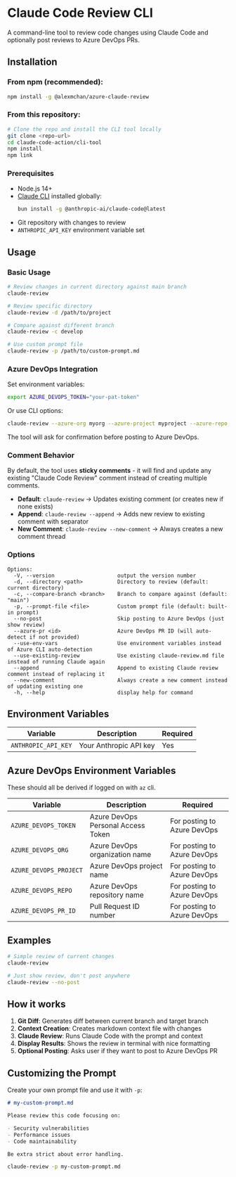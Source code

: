 # Claude Code Review CLI

A command-line tool to review code changes using Claude Code and optionally post reviews to Azure DevOps PRs.

## Installation

### From npm (recommended):

```bash
npm install -g @alexmchan/azure-claude-review
```

### From this repository:

```bash
# Clone the repo and install the CLI tool locally
git clone <repo-url>
cd claude-code-action/cli-tool
npm install
npm link
```

### Prerequisites

- Node.js 14+
- [Claude CLI](https://docs.anthropic.com/en/docs/claude-code) installed globally:
  ```bash
  bun install -g @anthropic-ai/claude-code@latest
  ```
- Git repository with changes to review
- `ANTHROPIC_API_KEY` environment variable set

## Usage

### Basic Usage

```bash
# Review changes in current directory against main branch
claude-review

# Review specific directory
claude-review -d /path/to/project

# Compare against different branch
claude-review -c develop

# Use custom prompt file
claude-review -p /path/to/custom-prompt.md
```

### Azure DevOps Integration

Set environment variables:

```bash
export AZURE_DEVOPS_TOKEN="your-pat-token"
```

Or use CLI options:

```bash
claude-review --azure-org myorg --azure-project myproject --azure-repo myrepo --azure-pr 123
```

The tool will ask for confirmation before posting to Azure DevOps.

### Comment Behavior

By default, the tool uses **sticky comments** - it will find and update any existing "Claude Code Review" comment instead of creating multiple comments.

- **Default**: `claude-review` → Updates existing comment (or creates new if none exists)
- **Append**: `claude-review --append` → Adds new review to existing comment with separator
- **New Comment**: `claude-review --new-comment` → Always creates a new comment thread

### Options

```
Options:
  -V, --version                    output the version number
  -d, --directory <path>           Directory to review (default: current directory)
  -c, --compare-branch <branch>    Branch to compare against (default: "main")
  -p, --prompt-file <file>         Custom prompt file (default: built-in prompt)
  --no-post                        Skip posting to Azure DevOps (just show review)
  --azure-pr <id>                  Azure DevOps PR ID (will auto-detect if not provided)
  --use-env-vars                   Use environment variables instead of Azure CLI auto-detection
  --use-existing-review            Use existing claude-review.md file instead of running Claude again
  --append                         Append to existing Claude review comment instead of replacing it
  --new-comment                    Always create a new comment instead of updating existing one
  -h, --help                       display help for command
```

## Environment Variables

| Variable            | Description            | Required |
| ------------------- | ---------------------- | -------- |
| `ANTHROPIC_API_KEY` | Your Anthropic API key | Yes      |

## Azure DevOps Environment Variables

These should all be derived if logged on with `az` cli.

| Variable               | Description                        | Required                    |
| ---------------------- | ---------------------------------- | --------------------------- |
| `AZURE_DEVOPS_TOKEN`   | Azure DevOps Personal Access Token | For posting to Azure DevOps |
| `AZURE_DEVOPS_ORG`     | Azure DevOps organization name     | For posting to Azure DevOps |
| `AZURE_DEVOPS_PROJECT` | Azure DevOps project name          | For posting to Azure DevOps |
| `AZURE_DEVOPS_REPO`    | Azure DevOps repository name       | For posting to Azure DevOps |
| `AZURE_DEVOPS_PR_ID`   | Pull Request ID number             | For posting to Azure DevOps |

## Examples

```bash
# Simple review of current changes
claude-review

# Just show review, don't post anywhere
claude-review --no-post
```

## How it works

1. **Git Diff**: Generates diff between current branch and target branch
2. **Context Creation**: Creates markdown context file with changes
3. **Claude Review**: Runs Claude Code with the prompt and context
4. **Display Results**: Shows the review in terminal with nice formatting
5. **Optional Posting**: Asks user if they want to post to Azure DevOps PR

## Customizing the Prompt

Create your own prompt file and use it with `-p`:

```markdown
# my-custom-prompt.md

Please review this code focusing on:

- Security vulnerabilities
- Performance issues
- Code maintainability

Be extra strict about error handling.
```

```bash
claude-review -p my-custom-prompt.md
```
